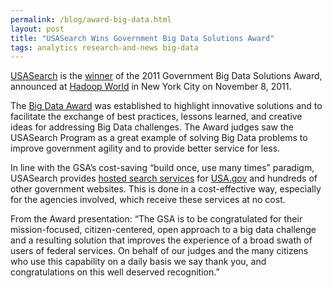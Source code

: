 ```yaml
---
permalink: /blog/award-big-data.html
layout: post
title: "USASearch Wins Government Big Data Solutions Award"
tags: analytics research-and-news big-data 
---
```

<p><a href="http://search.usa.gov/program">USASearch</a> is the <a href="http://ctolabs.com/2011/11/gsa-usasearch-wins-2011-government-big-data-solutions-award/">winner</a> of the 2011 Government Big Data Solutions Award, announced at <a href="http://www.hadoopworld.com/">Hadoop World</a> in New York City on November 8, 2011.</p>
<p>The <a href="http://ctolabs.com/big-data-award/">Big Data Award</a> was established to highlight innovative solutions and to facilitate the exchange of best practices, lessons learned, and creative ideas for addressing Big Data challenges. The Award judges saw the USASearch Program as a great example of solving Big Data problems to improve government agility and to provide better service for less.</p>
<p>In line with the GSA&#8217;s cost-saving &#8220;build once, use many times&#8221; paradigm, USASearch provides <a href="http://search.usa.gov/affiliates">hosted search services</a> for <a href="http://www.usa.gov">USA.gov</a> and hundreds of other government websites. This is done in a cost-effective way, especially for the agencies involved, which receive these services at no cost.</p>
<p>From the Award presentation: &#8220;The GSA is to be congratulated for their mission-focused, citizen-centered, open approach to a big data challenge and a resulting solution that improves the experience of a broad swath of users of federal services. On behalf of our judges and the many citizens who use this capability on a daily basis we say thank you, and congratulations on this well deserved recognition.&#8221;</p>
